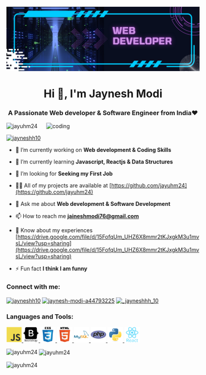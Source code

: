 ![logo](https://github.com/jayuhm24/jayuhm24/blob/main/Blue%20and%20Purple%20Simple%20Modern%20Technology%20Twitter%20Header%20(1).png)
<h1 align="center">Hi 👋, I'm Jaynesh Modi</h1>
<h3 align="center">A Passionate Web developer & Software Engineer from India❤️</h3>
<img align="right" alt="coding" width="400" src="https://user-images.githubusercontent.com/55389276/140866485-8fb1c876-9a8f-4d6a-98dc-08c4981eaf70.gif">

<p align="left"> <img src="https://komarev.com/ghpvc/?username=jayuhm24&label=Profile%20views&color=0e75b6&style=flat" alt="jayuhm24" /> </p>

<p align="left"> <a href="https://twitter.com/jayneshh10" target="blank"><img src="https://img.shields.io/twitter/follow/jayneshh10?logo=twitter&style=for-the-badge" alt="jayneshh10" /></a> </p>

- 🔭 I’m currently working on **Web development & Coding Skills**

- 🌱 I’m currently learning **Javascript, Reactjs & Data Structures**

- 🤝 I’m looking for **Seeking my First Job**

- 👨‍💻 All of my projects are available at [https://github.com/jayuhm24](https://github.com/jayuhm24)

- 💬 Ask me about **Web development & Software Development**

- 📫 How to reach me **jaineshmodi76@gmail.com**

- 📄 Know about my experiences [https://drive.google.com/file/d/15FofqUm_UHZ6X8mmr2tKJxgkM3u1mvsL/view?usp=sharing](https://drive.google.com/file/d/15FofqUm_UHZ6X8mmr2tKJxgkM3u1mvsL/view?usp=sharing)

- ⚡ Fun fact **I think I am funny**

<h3 align="left">Connect with me:</h3>
<p align="left">
<a href="https://twitter.com/jayneshh10" target="blank"><img align="center" src="https://raw.githubusercontent.com/rahuldkjain/github-profile-readme-generator/master/src/images/icons/Social/twitter.svg" alt="jayneshh10" height="30" width="40" /></a>
<a href="https://linkedin.com/in/jaynesh-modi-a44793225" target="blank"><img align="center" src="https://raw.githubusercontent.com/rahuldkjain/github-profile-readme-generator/master/src/images/icons/Social/linked-in-alt.svg" alt="jaynesh-modi-a44793225" height="30" width="40" /></a>
<a href="https://instagram.com/_jayneshhh_10" target="blank"><img align="center" src="https://raw.githubusercontent.com/rahuldkjain/github-profile-readme-generator/master/src/images/icons/Social/instagram.svg" alt="_jayneshhh_10" height="30" width="40" /></a>
</p>

<h3 align="left">Languages and Tools:</h3>
<p align="left"> <a href="https://developer.mozilla.org/en-US/docs/Web/JavaScript" target="_blank" rel="noreferrer"> <img src="https://raw.githubusercontent.com/devicons/devicon/master/icons/javascript/javascript-original.svg" alt="javascript" width="40" height="40"/> </a>
  <a href="https://getbootstrap.com" target="_blank" rel="noreferrer"> <img src="https://raw.githubusercontent.com/devicons/devicon/master/icons/bootstrap/bootstrap-plain-wordmark.svg" alt="bootstrap" width="40" height="40"/> </a> <a href="https://www.w3schools.com/css/" target="_blank" rel="noreferrer"> <img src="https://raw.githubusercontent.com/devicons/devicon/master/icons/css3/css3-original-wordmark.svg" alt="css3" width="40" height="40"/> </a> <a href="https://www.w3.org/html/" target="_blank" rel="noreferrer"> <img src="https://raw.githubusercontent.com/devicons/devicon/master/icons/html5/html5-original-wordmark.svg" alt="html5" width="40" height="40"/> </a>  <a href="https://www.mysql.com/" target="_blank" rel="noreferrer"> <img src="https://raw.githubusercontent.com/devicons/devicon/master/icons/mysql/mysql-original-wordmark.svg" alt="mysql" width="40" height="40"/> </a> <a href="https://www.php.net" target="_blank" rel="noreferrer"> <img src="https://raw.githubusercontent.com/devicons/devicon/master/icons/php/php-original.svg" alt="php" width="40" height="40"/> </a> <a href="https://www.python.org" target="_blank" rel="noreferrer"> <img src="https://raw.githubusercontent.com/devicons/devicon/master/icons/python/python-original.svg" alt="python" width="40" height="40"/> </a> <a href="https://reactjs.org/" target="_blank" rel="noreferrer"> <img src="https://raw.githubusercontent.com/devicons/devicon/master/icons/react/react-original-wordmark.svg" alt="react" width="40" height="40"/> </a> </p>

<p><img align="left" src="https://github-readme-stats.vercel.app/api/top-langs?username=jayuhm24&show_icons=true&locale=en&layout=compact" alt="jayuhm24" /></p>

<p>&nbsp;<img align="center" src="https://github-readme-stats.vercel.app/api?username=jayuhm24&show_icons=true&locale=en" alt="jayuhm24" /></p>

<p><img align="center" src="https://github-readme-streak-stats.herokuapp.com/?user=jayuhm24&" alt="jayuhm24" /></p>
